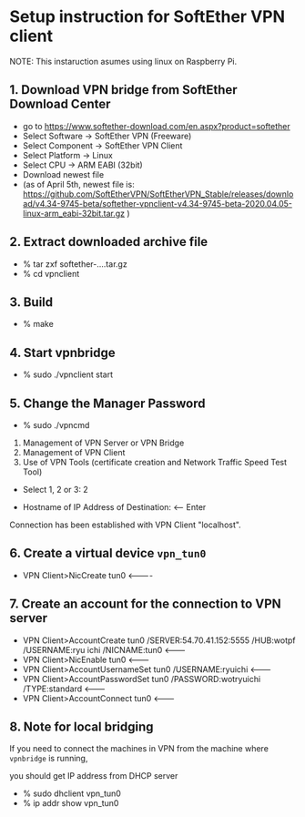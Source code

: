 # Setup instruction for SoftEther VPN client

NOTE: This instaruction asumes using linux on Raspberry Pi.

## 1. Download VPN bridge from SoftEther Download Center
- go to https://www.softether-download.com/en.aspx?product=softether
- Select Software -> SoftEther VPN (Freeware)
- Select Component -> SoftEther VPN Client
- Select Platform -> Linux
- Select CPU -> ARM EABI (32bit)
- Download newest file
- (as of April 5th, newest file is: https://github.com/SoftEtherVPN/SoftEtherVPN_Stable/releases/download/v4.34-9745-beta/softether-vpnclient-v4.34-9745-beta-2020.04.05-linux-arm_eabi-32bit.tar.gz )

## 2. Extract downloaded archive file
- % tar zxf softether-....tar.gz
- % cd vpnclient

## 3. Build
- % make

## 4. Start vpnbridge
- % sudo ./vpnclient start

## 5. Change the Manager Password
- % sudo ./vpncmd

1. Management of VPN Server or VPN Bridge
2. Management of VPN Client
3. Use of VPN Tools (certificate creation and Network Traffic Speed Test Tool)
- Select 1, 2 or 3: 2

- Hostname of IP Address of Destination:   <-- Enter

Connection has been established with VPN Client "localhost".

## 6. Create a virtual device `vpn_tun0`
- VPN Client>NicCreate tun0      <----

## 7. Create an account for the connection to VPN server
- VPN Client>AccountCreate tun0 /SERVER:54.70.41.152:5555 /HUB:wotpf /USERNAME:ryu
ichi /NICNAME:tun0            <---
- VPN Client>NicEnable tun0            <---
- VPN Client>AccountUsernameSet tun0 /USERNAME:ryuichi            <---
- VPN Client>AccountPasswordSet tun0 /PASSWORD:wotryuichi /TYPE:standard            <---
- VPN Client>AccountConnect tun0            <---

## 8. Note for local bridging
If you need to connect the machines in VPN from the machine where `vpnbridge` is running,

you should get IP address from DHCP server
- % sudo dhclient vpn_tun0
- % ip addr show vpn_tun0
